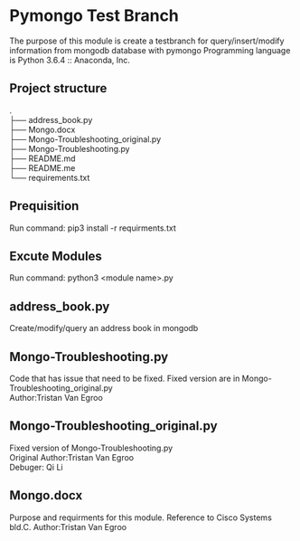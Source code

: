 # **Pymongo Test Branch**
The purpose of this module is create a testbranch for query/insert/modify information from mongodb database with pymongo Programming language is Python 3.6.4 :: Anaconda, Inc.

## Project structure
.<br />
├── address_book.py<br />
├── Mongo.docx<br />
├── Mongo-Troubleshooting_original.py<br />
├── Mongo-Troubleshooting.py<br />
├── README.md<br />
├── README.me<br />
└── requirements.txt<br />

## Prequisition
Run command: pip3 install -r requirments.txt 

## Excute Modules
Run command: python3 \<module name>.py


## address_book.py
 Create/modify/query an address book in mongodb

##  Mongo-Troubleshooting.py
Code that has issue that need to be fixed. Fixed version are in Mongo-Troubleshooting_original.py <br />
Author:Tristan Van Egroo


## Mongo-Troubleshooting_original.py
Fixed version of Mongo-Troubleshooting.py<br />
Original Author:Tristan Van Egroo<br />
Debuger: Qi Li<br />

## Mongo.docx
Purpose and requirments for this module. Reference to Cisco Systems bld.C. Author:Tristan Van Egroo

